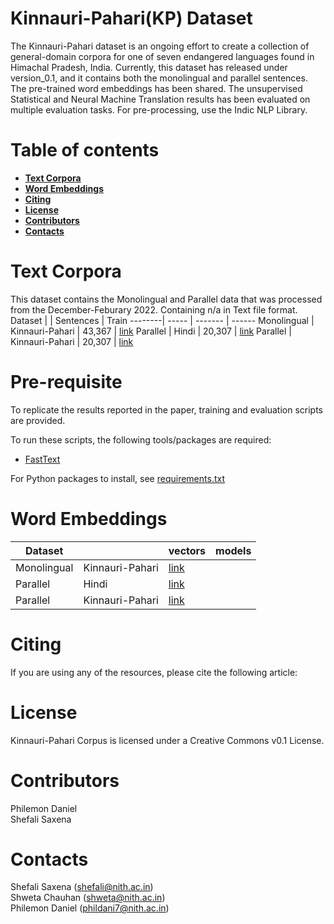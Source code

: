 # **Kinnauri-Pahari(KP) Dataset**

The Kinnauri-Pahari dataset is an ongoing effort to create a collection of general-domain corpora for  one of seven endangered languages found in Himachal Pradesh, India.
Currently, this dataset has released under version_0.1, and it contains both the monolingual and parallel sentences.
The pre-trained word embeddings has been shared. The unsupervised Statistical and Neural Machine Translation results has been evaluated on multiple evaluation tasks.
For pre-processing, use the Indic NLP Library.

# __Table of contents__
 - [__Text Corpora__](#--text-corpora--) 
 - [__Word Embeddings__](#--word-embeddings--) 
 - [__Citing__](#--citing--) 
 - [__License__](#--license--) 
 - [__Contributors__](#--contributors--) 
 - [__Contacts__](#--contacts--) 

# __Text Corpora__
This dataset contains the Monolingual and Parallel data that was processed from the December-Feburary 2022. Containing n/a in Text file format.
Dataset |  | Sentences | Train 
--------| ----- | ------- | ------ 
Monolingual | Kinnauri-Pahari | 43,367 | [link](https://github.com/phildani7/dlnith/blob/master/Kinnauri-Pahari/Monolingual_KP) 
Parallel | Hindi | 20,307 | [link](https://github.com/phildani7/dlnith/blob/master/Kinnauri-Pahari/Parallel/Parallel_data_Hi.txt) 
Parallel | Kinnauri-Pahari | 20,307 | [link](https://github.com/phildani7/dlnith/blob/master/Kinnauri-Pahari/Parallel/Parallel_data_KP.txt) 

# __Pre-requisite__
To replicate the results reported in the paper, training and evaluation scripts are provided.

To run these scripts, the following tools/packages are required:
 - [FastText](https://github.com/facebookresearch/fastText) </br>

For Python packages to install, see [requirements.txt](https://github.com/phildani7/dlnith/blob/master/Kinnauri-Pahari/requirement.txt)

# __Word Embeddings__
Dataset |  | vectors | models
--------| ----- | ------- | ----
Monolingual | Kinnauri-Pahari | [link]() 
Parallel | Hindi | [link]() 
Parallel | Kinnauri-Pahari | [link]() 



# __Citing__
If you are using any of the resources, please cite the following article:


# __License__
Kinnauri-Pahari Corpus is licensed under a Creative Commons v0.1 License.

# __Contributors__
Philemon Daniel </br>
Shefali Saxena </br>

# __Contacts__
Shefali Saxena (shefali@nith.ac.in) </br>
Shweta Chauhan (shweta@nith.ac.in) </br>
Philemon Daniel (phildani7@nith.ac.in) </br>
